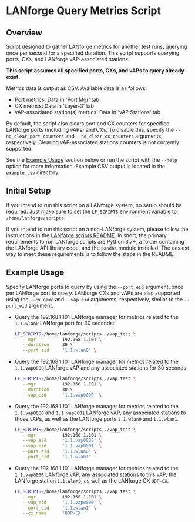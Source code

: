 # LANforge Query Metrics Script

## Overview
Script designed to gather LANforge metrics for another test runs, querying once per second for a specified duration. This script supports querying ports, CXs, and LANforge vAP-associated stations.

**This script assumes all specified ports, CXs, and vAPs to query already exist.**

Metrics data is output as CSV. Available data is as follows:
- Port metrics: Data in 'Port Mgr' tab
- CX metrics: Data in 'Layer-3' tab
- vAP-associated station(s) metrics: Data in 'vAP Stations' tab

By default, the script also clears port and CX counters for specified LANforge ports (including vAPs) and CXs. To disable this, specify the `--no_clear_port_counters` and `--no_clear_cx_counters` arguments, respectively. Clearing vAP-associated stations counters is not currently supported.

See the [Example Usage](#example-usage) section below or run the script with the `--help` option for more information. Example CSV output is located in the [`example_csv`](./example_csv/) directory.

## Initial Setup

If you intend to run this script on a LANforge system, no setup should be required. Just make sure to set the `LF_SCRIPTS` environment variable to `/home/lanforge/scripts`.

If you intend to run this script on a non-LANforge system, please follow the instructions in the [LANforge scripts README](https://github.com/greearb/lanforge-scripts/blob/master/py-scripts/README.md). In short, the primary requirements to run LANforge scripts are Python 3.7+, a folder containing the LANforge API library code, and the `pandas` module installed. The easiest way to meet these requirements is to follow the steps in the README.

## Example Usage

Specify LANforge ports to query by using the `--port_eid` argument, once per LANforge port to query. LANforge CXs and vAPs are also supported using the `--cx_name` and `--vap_eid` arguments, respectively, similar to the `--port_eid` argument. 

- Query the 192.168.1.101 LANforge manager for metrics related to the `1.1.wlan0` LANforge port for 30 seconds:
   ```Bash
   LF_SCRIPTS=/home/lanforge/scripts ./vap_test \
      --mgr          192.168.1.101 \
      --duration     30 \
      --port_eid     '1.1.wlan0' \
   ```

- Query the 192.168.1.101 LANforge manager for metrics related to the `1.1.vap0000` LANforge vAP and any associated stations for 30 seconds:
   ```Bash
   LF_SCRIPTS=/home/lanforge/scripts ./vap_test \
      --mgr          192.168.1.101 \
      --duration     30 \
      --vap_eid      '1.1.vap0000' \
   ```

- Query the 192.168.1.101 LANforge manager for metrics related to the `1.1.vap0000` and `1.1.vap0001` LANforge vAP, any associated stations to those vAPs, as well as the LANforge ports `1.1.wlan0` and `1.1.wlan1`.
   ```Bash
   LF_SCRIPTS=/home/lanforge/scripts ./vap_test \
      --mgr          192.168.1.101 \
      --vap_eid      '1.1.vap0000' \
      --vap_eid      '1.1.vap0001' \
      --port_eid     '1.1.wlan0' \
      --port_eid     '1.1.wlan1'
   ```

- Query the 192.168.1.101 LANforge manager for metrics related to the `1.1.vap0000` LANforge vAP, any associated stations to this vAP, the LANforge station `1.1.wlan0`, as well as the LANforge CX `UDP-CX`.
   ```Bash
   LF_SCRIPTS=/home/lanforge/scripts ./vap_test \
      --mgr          192.168.1.101 \
      --vap_eid      '1.1.vap0000' \
      --port_eid     '1.1.wlan1' \
      --cx_name      'UDP-CX'
   ```